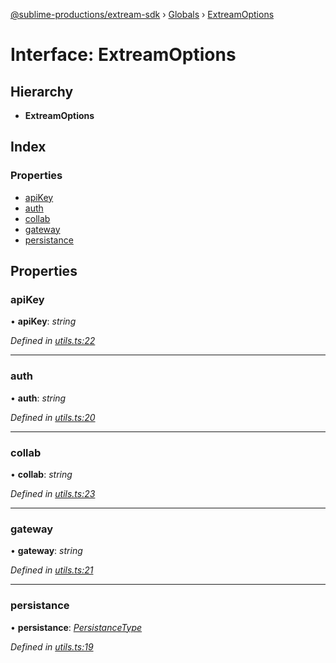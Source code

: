 [@sublime-productions/extream-sdk](../README.md) › [Globals](../globals.md) › [ExtreamOptions](extreamoptions.md)

# Interface: ExtreamOptions

## Hierarchy

* **ExtreamOptions**

## Index

### Properties

* [apiKey](extreamoptions.md#apikey)
* [auth](extreamoptions.md#auth)
* [collab](extreamoptions.md#collab)
* [gateway](extreamoptions.md#gateway)
* [persistance](extreamoptions.md#persistance)

## Properties

###  apiKey

• **apiKey**: *string*

*Defined in [utils.ts:22](https://github.com/Extream-SaaS/ex-sdk/blob/194f895/src/utils.ts#L22)*

___

###  auth

• **auth**: *string*

*Defined in [utils.ts:20](https://github.com/Extream-SaaS/ex-sdk/blob/194f895/src/utils.ts#L20)*

___

###  collab

• **collab**: *string*

*Defined in [utils.ts:23](https://github.com/Extream-SaaS/ex-sdk/blob/194f895/src/utils.ts#L23)*

___

###  gateway

• **gateway**: *string*

*Defined in [utils.ts:21](https://github.com/Extream-SaaS/ex-sdk/blob/194f895/src/utils.ts#L21)*

___

###  persistance

• **persistance**: *[PersistanceType](../enums/persistancetype.md)*

*Defined in [utils.ts:19](https://github.com/Extream-SaaS/ex-sdk/blob/194f895/src/utils.ts#L19)*
